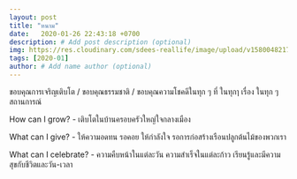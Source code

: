 ```yaml
---
layout: post
title: "หนาม"
date:   2020-01-26 22:43:18 +0700
description: # Add post description (optional)
img: https://res.cloudinary.com/sdees-reallife/image/upload/v1580048217/IMG_20200126_141308.jpg # Add image post (optional)
tags: [2020-01]
author: # Add name author (optional)
---
```

ขอบคุณการเจริญเติบโต / ขอบคุณธรรมชาติ / ขอบคุณความโชคดีในทุก ๆ ที่ ในทุกๅ เรื่อง ในทุก ๆ สถานการณ์

<i class="fa fa-child" style="color:plum"></i>

How can I grow? - เติบโตในบ้านครอบครัวใหญ่ใจกลางเมือง

What can I give? - ให้ความอดทน รอคอย ให้กำลังใจ รอการก่อสร้างเรือนปลูกต้นไม้ของพวกเรา

What can I celebrate? - ความคืบหน้าในแต่ละวัน ความสำเร็จในแต่ละก้าว เรียนรู้และมีความสุขกับชีวิตและวัน-เวลา

